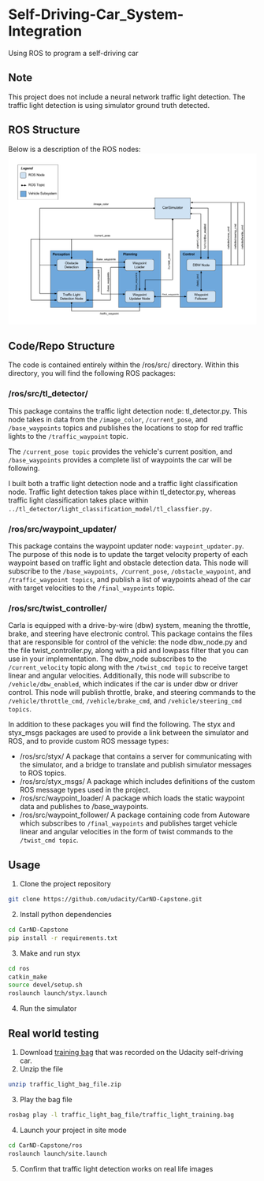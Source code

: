 # Self-Driving-Car_System-Integration
Using ROS to program a self-driving car

## Note
This project does not include a neural network traffic light detection. The traffic light detection is using simulator ground truth detected.

## ROS Structure
Below is a description of the ROS nodes:
![](/readme_data/ros-graph.png)

## Code/Repo Structure
The code is contained entirely within the /ros/src/ directory. Within this directory, you will find the following ROS packages:

### /ros/src/tl_detector/
This package contains the traffic light detection node: tl_detector.py. This node takes in data from the `/image_color`, `/current_pose`, and `/base_waypoints` topics and publishes the locations to stop for red traffic lights to the `/traffic_waypoint` topic.

The `/current_pose topic` provides the vehicle's current position, and `/base_waypoints` provides a complete list of waypoints the car will be following.

I built both a traffic light detection node and a traffic light classification node. Traffic light detection takes place within tl_detector.py, whereas traffic light classification takes place within `../tl_detector/light_classification_model/tl_classfier.py.`


### /ros/src/waypoint_updater/
This package contains the waypoint updater node: `waypoint_updater.py`. The purpose of this node is to update the target velocity property of each waypoint based on traffic light and obstacle detection data. This node will subscribe to the `/base_waypoints`,` /current_pose`, `/obstacle_waypoint`, and `/traffic_waypoint topics`, and publish a list of waypoints ahead of the car with target velocities to the `/final_waypoints` topic.


### /ros/src/twist_controller/
Carla is equipped with a drive-by-wire (dbw) system, meaning the throttle, brake, and steering have electronic control. This package contains the files that are responsible for control of the vehicle: the node dbw_node.py and the file twist_controller.py, along with a pid and lowpass filter that you can use in your implementation. The dbw_node subscribes to the `/current_velocity` topic along with the `/twist_cmd topic` to receive target linear and angular velocities. Additionally, this node will subscribe to `/vehicle/dbw_enabled`, which indicates if the car is under dbw or driver control. This node will publish throttle, brake, and steering commands to the `/vehicle/throttle_cmd`, `/vehicle/brake_cmd`, and `/vehicle/steering_cmd topics`.


In addition to these packages you will find the following. The styx and styx_msgs packages are used to provide a link between the simulator and ROS, and to provide custom ROS message types:

* /ros/src/styx/
  A package that contains a server for communicating with the simulator, and a bridge to translate and publish simulator messages to ROS topics.
* /ros/src/styx_msgs/
  A package which includes definitions of the custom ROS message types used in the project.
* /ros/src/waypoint_loader/
  A package which loads the static waypoint data and publishes to /base_waypoints.
* /ros/src/waypoint_follower/
  A package containing code from Autoware which subscribes to `/final_waypoints` and publishes target vehicle linear and angular velocities in the form of twist commands to the `/twist_cmd topic`.
  
## Usage

1. Clone the project repository
```bash
git clone https://github.com/udacity/CarND-Capstone.git
```

2. Install python dependencies
```bash
cd CarND-Capstone
pip install -r requirements.txt
```
3. Make and run styx
```bash
cd ros
catkin_make
source devel/setup.sh
roslaunch launch/styx.launch
```
4. Run the simulator

## Real world testing
1. Download [training bag](https://s3-us-west-1.amazonaws.com/udacity-selfdrivingcar/traffic_light_bag_file.zip) that was recorded on the Udacity self-driving car.
2. Unzip the file
```bash
unzip traffic_light_bag_file.zip
```
3. Play the bag file
```bash
rosbag play -l traffic_light_bag_file/traffic_light_training.bag
```
4. Launch your project in site mode
```bash
cd CarND-Capstone/ros
roslaunch launch/site.launch
```
5. Confirm that traffic light detection works on real life images
